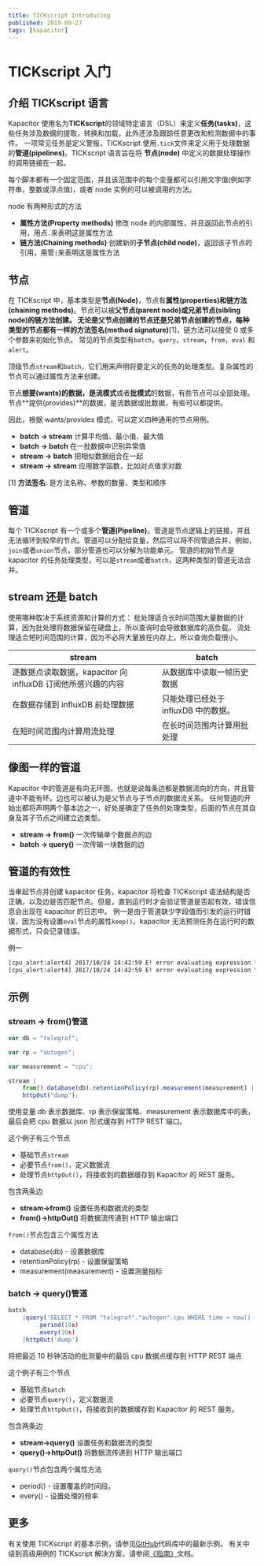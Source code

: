 ```yaml
---
title: TICKscript Introducing
published: 2019-09-27
tags: [kapacitor]
---
```


# TICKscript 入门

## 介绍 TICKscript 语言

Kapacitor 使用名为**TICKscript**的领域特定语言（DSL）来定义**任务(tasks)**，这些任务涉及数据的提取，转换和加载，此外还涉及跟踪任意更改和检测数据中的事件。
一项常见任务是定义警报，TICKscript 使用`.tick`文件来定义用于处理数据的**管道(pipelines)**。TICKscript 语言旨在将 **节点(node)** 中定义的数据处理操作的调用链接在一起。

每个脚本都有一个固定范围，并且该范围中的每个变量都可以引用文字值(例如字符串，整数或浮点值)，或者 node 实例的可以被调用的方法。

node 有两种形式的方法

-   **属性方法(Property methods)** 修改 node 的内部属性，并且返回此节点的引用，用点`.`来表明这是属性方法
-   **链方法(Chaining methods)** 创建新的**子节点(child node)**，返回该子节点的引用，用管`|`来表明这是属性方法
<!--more-->

## 节点

在 TICKscript 中，基本类型是**节点(Node)**，节点有**属性(properties)**和**链方法(chaining methods)**。节点可以被**父节点(parent node)**或**兄弟节点(sibling node)**的链方法创建。
无论是父节点创建的节点还是兄弟节点创建的节点，每种类型的节点都有一样的**方法签名(method signature)**[1]，链方法可以接受 0 或多个参数来初始化节点。
常见的节点类型有`batch`，`query`，`stream`，`from`，`eval` 和 `alert`。

顶级节点`stream`和`batch`，它们用来声明将要定义的任务的处理类型。复杂属性的节点可以通过属性方法来创建。

节点**想要(wants)**的数据，是**流模式**或者**批模式**的数据，有些节点可以全部处理。节点**提供(provides)**的数据，是流数据或批数据，有些可以都提供。

因此，根据 wants/provides 模式，可以定义四种通用的节点用例。

-   **batch -> stream** 计算平均值、最小值、最大值
-   **batch -> batch** 在一批数据中识别异常值
-   **stream -> batch** 把相似数据组合在一起
-   **stream -> stream** 应用数学函数，比如对点值求对数

[1] **方法签名**: 是方法名称、参数的数量、类型和顺序

## 管道

每个 TICKscript 有一个或多个**管道(Pipeline)**。管道是节点逻辑上的链接，并且无法循环到较早的节点。管道可以分配给变量，然后可以将不同管道合并，例如，`join`或者`union`节点，部分管道也可以分解为功能单元。
管道的初始节点是 kapacitor 的任务处理类型，可以是`stream`或者`batch`，这两种类型的管道无法合并。

## stream 还是 batch

使用哪种取决于系统资源和计算的方式：
批处理适合长时间范围大量数据的计算，因为批处理将数据保留在硬盘上，所以查询时会导致数据库的高负载。
流处理适合短时间范围的计算，因为不必将大量放在内存上，所以查询负载很小。

| stream                                                       | batch                                |
| ------------------------------------------------------------ | ------------------------------------ |
| 逐数据点读取数据，kapacitor 向 influxDB 订阅他所感兴趣的内容 | 从数据库中读取一帧历史数据           |
| 在数据存储到 influxDB 前处理数据                             | 只能处理已经处于 influxDB 中的数据。 |
| 在短时间范围内计算用流处理                                   | 在长时间范围内计算用批处理           |

## 像图一样的管道

Kapacitor 中的管道是有向无环图，也就是说每条边都是数据流向的方向，并且管道中不能有环。边也可以被认为是父节点与子节点的数据流关系。
任何管道的开始出都将声明两个基本边之一，好处是确定了任务的处理类型，后面的节点在其自身及其子节点之间建立边类型。

-   **stream -> from()** 一次传输单个数据点的边
-   **batch -> query()** 一次传输一块数据的边

## 管道的有效性

当串起节点并创建 kapacitor 任务，kapacitor 将检查 TICKscript 语法结构是否正确，以及边是否匹配节点。但是，直到运行时才会验证管道是否起有效，错误信息会出现在 kapacitor 的日志中。
例一是由于管道缺少字段值而引发的运行时错误，因为没有设置`eval`节点的属性`keep()`。kapacitor 无法预测任务在运行时的数据形式，只会记录错误。

例一

```bash
[cpu_alert:alert4] 2017/10/24 14:42:59 E! error evaluating expression for level CRITICAL: left reference value "usage_idle" is missing value
[cpu_alert:alert4] 2017/10/24 14:42:59 E! error evaluating expression for level CRITICAL: left reference value "usage_idle" is missing value
```

## 示例

### stream -> from()管道

```javascript
var db = "telegraf";

var rp = "autogen";

var measurement = "cpu";

stream |
    from().database(db).retentionPolicy(rp).measurement(measurement) |
    httpOut("dump");
```

使用变量 db 表示数据库、rp 表示保留策略、measurement 表示数据库中的表，最后会把 cpu 数据以 json 形式缓存到 HTTP REST 端口。

这个例子有三个节点

-   基础节点`stream`
-   必要节点`from()`，定义数据流
-   处理节点`httpOut()`，将接收到的数据缓存到 Kapacitor 的 REST 服务。

包含两条边

-   **stream->from()** 设置任务和数据流的类型
-   **from()->httpOut()** 将数据流传递到 HTTP 输出端口

`from()`节点包含三个属性方法

-   database(db) - 设置数据库
-   retentionPolicy(rp) - 设置保留策略
-   measurement(measurement) - 设置测量指标

### batch -> query()管道

```javascript
batch
    |query('SELECT * FROM "telegraf"."autogen".cpu WHERE time > now() - 10s')
        .period(10s)
        .every(10s)
    |httpOut('dump')
```

将把最近 10 秒钟活动的批测量中的最后 cpu 数据点缓存到 HTTP REST 端点

这个例子有三个节点

-   基础节点`batch`
-   必要节点`query()`，定义数据流
-   处理节点`httpOut()`，将接收到的数据缓存到 Kapacitor 的 REST 服务。

包含两条边

-   **stream->query()** 设置任务和数据流的类型
-   **query()->httpOut()** 将数据流传递到 HTTP 输出端口

`query()`节点包含两个属性方法

-   period() - 设置覆盖的时间段。
-   every() - 设置处理的频率

## 更多

有关使用 TICKscript 的基本示例，请参见[GitHub](https://github.com/influxdata/kapacitor/tree/master/examples)代码库中的最新示例。
有关中级到高级用例的 TICKscript 解决方案，请参阅[《指南》](https://docs.influxdata.com/kapacitor/v1.5/guides/)文档。

